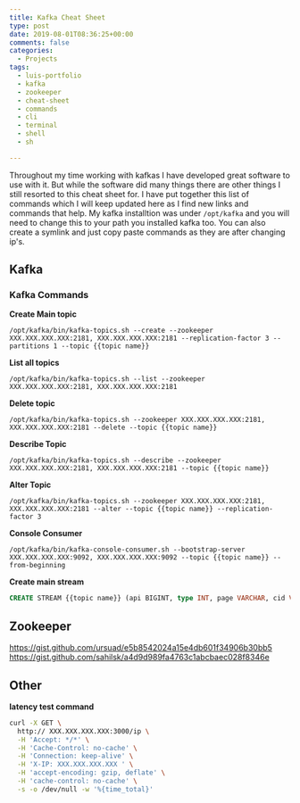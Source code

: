 ```yaml
---
title: Kafka Cheat Sheet
type: post
date: 2019-08-01T08:36:25+00:00
comments: false
categories:
  - Projects
tags:
  - luis-portfolio
  - kafka
  - zookeeper
  - cheat-sheet
  - commands
  - cli
  - terminal
  - shell
  - sh

---
```


Throughout my time working with kafkas I have developed great software to use with it. But while the software did many things there are other things I still resorted to this cheat sheet for. I have put together this list of commands which I will keep updated here as I find new links and commands that help. My kafka installtion was under `/opt/kafka` and you will need to change this to your path you installed kafka too. You can also create a symlink and just copy paste commands as they are after changing ip's.

<!--more-->

## Kafka

### Kafka Commands

**Create Main topic**

`/opt/kafka/bin/kafka-topics.sh --create --zookeeper XXX.XXX.XXX.XXX:2181, XXX.XXX.XXX.XXX:2181 --replication-factor 3 --partitions 1 --topic {{topic name}}`

**List all topics**

`/opt/kafka/bin/kafka-topics.sh --list --zookeeper XXX.XXX.XXX.XXX:2181, XXX.XXX.XXX.XXX:2181`

**Delete topic**

`/opt/kafka/bin/kafka-topics.sh --zookeeper XXX.XXX.XXX.XXX:2181, XXX.XXX.XXX.XXX:2181 --delete --topic {{topic name}}`

**Describe Topic**

`/opt/kafka/bin/kafka-topics.sh --describe --zookeeper XXX.XXX.XXX.XXX:2181, XXX.XXX.XXX.XXX:2181 --topic {{topic name}}`

**Alter Topic**

`/opt/kafka/bin/kafka-topics.sh --zookeeper XXX.XXX.XXX.XXX:2181, XXX.XXX.XXX.XXX:2181 --alter --topic {{topic name}} --replication-factor 3`

**Console Consumer**

`/opt/kafka/bin/kafka-console-consumer.sh --bootstrap-server XXX.XXX.XXX.XXX:9092, XXX.XXX.XXX.XXX:9092 --topic {{topic name}} --from-beginning`

**Create main stream**

```SQL
CREATE STREAM {{topic name}} (api BIGINT, type INT, page VARCHAR, cid VARCHAR, cip VARCHAR, exception INT, extra VARCHAR, date VARCHAR, time BIGINT) WITH (KAFKA_TOPIC='{{topic name}}', VALUE_FORMAT='JSON', TIMESTAMP='time');
```

## Zookeeper

https://gist.github.com/ursuad/e5b8542024a15e4db601f34906b30bb5
https://gist.github.com/sahilsk/a4d9d989fa4763c1abcbaec028f8346e

## Other

**latency test command**

```sh
curl -X GET \
  http:// XXX.XXX.XXX.XXX:3000/ip \
  -H 'Accept: */*' \
  -H 'Cache-Control: no-cache' \
  -H 'Connection: keep-alive' \
  -H 'X-IP: XXX.XXX.XXX.XXX ' \
  -H 'accept-encoding: gzip, deflate' \
  -H 'cache-control: no-cache' \
  -s -o /dev/null -w '%{time_total}'
```
